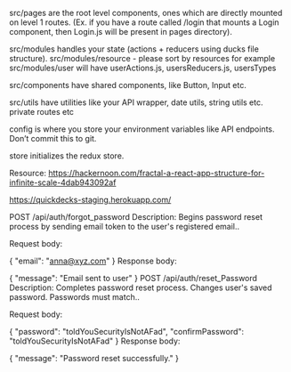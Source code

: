 src/pages are the root level components, ones which are directly mounted on level 1 routes. (Ex. if you have a route called /login that mounts a Login component, then Login.js will be present in pages directory).

src/modules handles your state (actions + reducers using ducks file structure).
src/modules/resource - please sort by resources for example
src/modules/user will have userActions.js, usersReducers.js, usersTypes

src/components have shared components, like Button, Input etc.

src/utils have utilities like your API wrapper, date utils, string utils etc. private routes etc

config is where you store your environment variables like API endpoints. Don’t commit this to git.

store initializes the redux store.

Resource: https://hackernoon.com/fractal-a-react-app-structure-for-infinite-scale-4dab943092af

https://quickdecks-staging.herokuapp.com/

POST /api/auth/forgot_password
Description: Begins password reset process by sending email token to the user's registered email..

Request body:

{
"email": "anna@xyz.com"
}
Response body:

{
"message": "Email sent to user"
}
POST /api/auth/reset_Password
Description: Completes password reset process. Changes user's saved password. Passwords must match..

Request body:

{
"password": "toldYouSecurityIsNotAFad",
"confirmPassword": "toldYouSecurityIsNotAFad"
}
Response body:

{
"message": "Password reset successfully."
}

